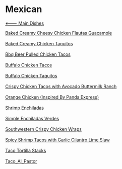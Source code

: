 # Mexican

[<--- Main Dishes](../main-dishes.md)

[Baked Creamy Cheesy Chicken Flautas Guacamole](./baked-creamy-cheesy-chicken-flautas-guacamole.md)<br><br>
[Baked Creamy Chicken Taquitos](./baked-creamy-chicken-taquitos.md)<br><br>
[Bbq Beer Pulled Chicken Tacos](./bbq-beer-pulled-chicken-tacos.md)<br><br>
[Buffalo Chicken Tacos](./buffalo-chicken-tacos.md)<br><br>
[Buffalo Chicken Taquitos](./buffalo-chicken-taquitos.md)<br><br>
[Crispy Chicken Tacos with Avocado Buttermilk Ranch](./crispy-chicken-tacos-with-avocado-buttermilk-ranch.md)<br><br>
[Orange Chicken (Inspired By Panda Express)](./orange-chicken-(inspired-by-panda-express).md)<br><br>
[Shrimp Enchiladas](./shrimp-enchiladas.md)<br><br>
[Simple Enchiladas Verdes](./simple-enchiladas-verdes.md)<br><br>
[Southwestern Crispy Chicken Wraps](./southwestern-crispy-chicken-wraps.md)<br><br>
[Spicy Shrimp Tacos with Garlic Cilantro Lime Slaw](./spicy-shrimp-tacos-with-garlic-cilantro-lime-slaw.md)<br><br>
[Taco Tortilla Stacks](./taco-tortilla-stacks.md)<br><br>
[Taco_Al_Pastor](./taco_al_pastor.txt)<br><br>
